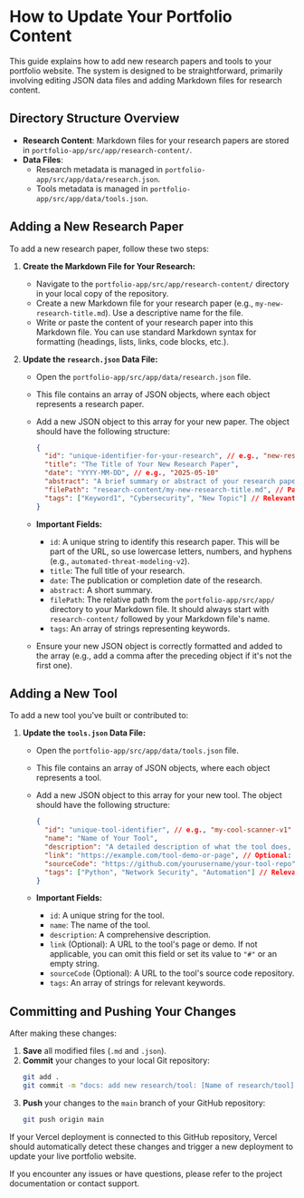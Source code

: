 # How to Update Your Portfolio Content

This guide explains how to add new research papers and tools to your portfolio website. The system is designed to be straightforward, primarily involving editing JSON data files and adding Markdown files for research content.

## Directory Structure Overview

-   **Research Content**: Markdown files for your research papers are stored in `portfolio-app/src/app/research-content/`.
-   **Data Files**:
    -   Research metadata is managed in `portfolio-app/src/app/data/research.json`.
    -   Tools metadata is managed in `portfolio-app/src/app/data/tools.json`.

## Adding a New Research Paper

To add a new research paper, follow these two steps:

1.  **Create the Markdown File for Your Research:**
    *   Navigate to the `portfolio-app/src/app/research-content/` directory in your local copy of the repository.
    *   Create a new Markdown file for your research paper (e.g., `my-new-research-title.md`). Use a descriptive name for the file.
    *   Write or paste the content of your research paper into this Markdown file. You can use standard Markdown syntax for formatting (headings, lists, links, code blocks, etc.).

2.  **Update the `research.json` Data File:**
    *   Open the `portfolio-app/src/app/data/research.json` file.
    *   This file contains an array of JSON objects, where each object represents a research paper.
    *   Add a new JSON object to this array for your new paper. The object should have the following structure:

        ```json
        {
          "id": "unique-identifier-for-your-research", // e.g., "new-research-2025"
          "title": "The Title of Your New Research Paper",
          "date": "YYYY-MM-DD", // e.g., "2025-05-10"
          "abstract": "A brief summary or abstract of your research paper. This will be shown on the main research listing page.",
          "filePath": "research-content/my-new-research-title.md", // Path to the Markdown file you created in step 1
          "tags": ["Keyword1", "Cybersecurity", "New Topic"] // Relevant keywords or tags
        }
        ```
    *   **Important Fields:**
        *   `id`: A unique string to identify this research paper. This will be part of the URL, so use lowercase letters, numbers, and hyphens (e.g., `automated-threat-modeling-v2`).
        *   `title`: The full title of your research.
        *   `date`: The publication or completion date of the research.
        *   `abstract`: A short summary.
        *   `filePath`: The relative path from the `portfolio-app/src/app/` directory to your Markdown file. It should always start with `research-content/` followed by your Markdown file's name.
        *   `tags`: An array of strings representing keywords.
    *   Ensure your new JSON object is correctly formatted and added to the array (e.g., add a comma after the preceding object if it's not the first one).

## Adding a New Tool

To add a new tool you've built or contributed to:

1.  **Update the `tools.json` Data File:**
    *   Open the `portfolio-app/src/app/data/tools.json` file.
    *   This file contains an array of JSON objects, where each object represents a tool.
    *   Add a new JSON object to this array for your new tool. The object should have the following structure:

        ```json
        {
          "id": "unique-tool-identifier", // e.g., "my-cool-scanner-v1"
          "name": "Name of Your Tool",
          "description": "A detailed description of what the tool does, its features, and its purpose.",
          "link": "https://example.com/tool-demo-or-page", // Optional: URL to a live demo, project page, or where the tool can be accessed/downloaded. Use "#" if no link.
          "sourceCode": "https://github.com/yourusername/your-tool-repo", // Optional: URL to the source code repository (e.g., GitHub, GitLab).
          "tags": ["Python", "Network Security", "Automation"] // Relevant technologies or categories
        }
        ```
    *   **Important Fields:**
        *   `id`: A unique string for the tool.
        *   `name`: The name of the tool.
        *   `description`: A comprehensive description.
        *   `link` (Optional): A URL to the tool's page or demo. If not applicable, you can omit this field or set its value to `"#"` or an empty string.
        *   `sourceCode` (Optional): A URL to the tool's source code repository.
        *   `tags`: An array of strings for relevant keywords.

## Committing and Pushing Your Changes

After making these changes:

1.  **Save** all modified files (`.md` and `.json`).
2.  **Commit** your changes to your local Git repository:
    ```bash
    git add .
    git commit -m "docs: add new research/tool: [Name of research/tool]"
    ```
3.  **Push** your changes to the `main` branch of your GitHub repository:
    ```bash
    git push origin main
    ```

If your Vercel deployment is connected to this GitHub repository, Vercel should automatically detect these changes and trigger a new deployment to update your live portfolio website.

If you encounter any issues or have questions, please refer to the project documentation or contact support.
